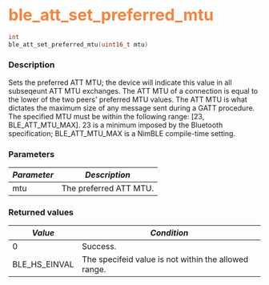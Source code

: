 ## <font color="#F2853F" style="font-size:24pt">ble\_att\_set\_preferred\_mtu</font>

```c
int
ble_att_set_preferred_mtu(uint16_t mtu)
```

### Description

Sets the preferred ATT MTU; the device will indicate this value in all subseqeunt ATT MTU exchanges.  The ATT MTU of a connection is equal to the lower of the two peers' preferred MTU values.  The ATT MTU is what dictates the maximum size of any message sent during a GATT procedure.  The specified MTU must be within the following range: [23, BLE\_ATT\_MTU\_MAX]. 23 is a minimum imposed by the Bluetooth specification; BLE\_ATT\_MTU\_MAX is a NimBLE compile-time setting.

### Parameters

| *Parameter* | *Description* |
|-------------|---------------|
| mtu | The preferred ATT MTU. |

### Returned values

| *Value* | *Condition* |
|---------|-------------|
| 0 | Success. |
| BLE\_HS\_EINVAL | The specifeid value is not within the allowed range. |
